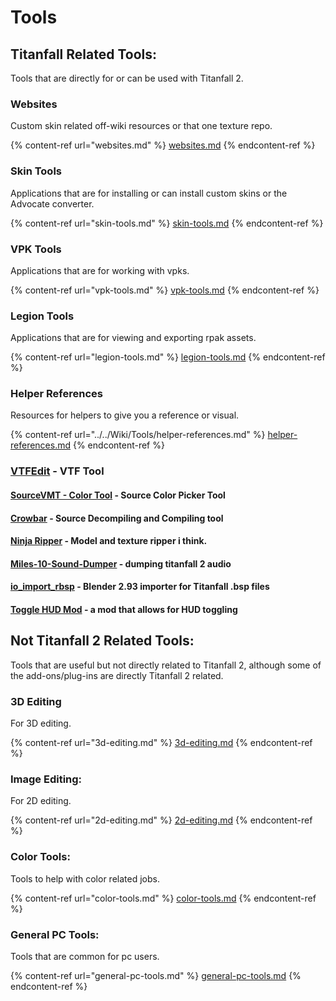 # Tools

## Titanfall Related Tools:

Tools that are directly for or can be used with Titanfall 2.

### Websites

Custom skin related off-wiki resources or that one texture repo.

{% content-ref url="websites.md" %}
[websites.md](websites.md)
{% endcontent-ref %}

### Skin Tools

Applications that are for installing or can install custom skins or the Advocate converter.

{% content-ref url="skin-tools.md" %}
[skin-tools.md](skin-tools.md)
{% endcontent-ref %}

### VPK Tools

Applications that are for working with vpks.

{% content-ref url="vpk-tools.md" %}
[vpk-tools.md](vpk-tools.md)
{% endcontent-ref %}

### Legion Tools

Applications that are for viewing and exporting rpak assets.

{% content-ref url="legion-tools.md" %}
[legion-tools.md](legion-tools.md)
{% endcontent-ref %}

### Helper References&#x20;

Resources for helpers to give you a reference or visual.

{% content-ref url="../../Wiki/Tools/helper-references.md" %}
[helper-references.md](../../Wiki/Tools/helper-references.md)
{% endcontent-ref %}

### [VTFEdit](https://github.com/Wanty5883/Titanfall2/blob/master/tools/vtfedit133.zip) - VTF Tool

#### [SourceVMT - Color Tool](https://dev.cra0kalo.com/?p=155) - Source Color Picker Tool

#### [Crowbar](https://steamcommunity.com/groups/CrowbarTool) - Source Decompiling and Compiling tool

#### [Ninja Ripper](https://cgig.ru/ninjaripper/) - Model and texture ripper i think.

#### [Miles-10-Sound-Dumper](https://github.com/LyxicaArchive/Miles-10-Sound-Dumper) - dumping titanfall 2 audio

#### [io\_import\_rbsp](https://github.com/snake-biscuits/io\_import\_rbsp) - Blender 2.93 importer for Titanfall .bsp files

#### [Toggle HUD Mod](https://www.moddb.com/games/titanfall-2/downloads/toggle-hud5) - a mod that allows for HUD toggling

## Not Titanfall 2 Related Tools:

Tools that are useful but not directly related to Titanfall 2, although some of the add-ons/plug-ins are directly Titanfall 2 related.

### 3D Editing

For 3D editing.

{% content-ref url="3d-editing.md" %}
[3d-editing.md](3d-editing.md)
{% endcontent-ref %}

### Image Editing:

For 2D editing.

{% content-ref url="2d-editing.md" %}
[2d-editing.md](2d-editing.md)
{% endcontent-ref %}

### Color Tools:

Tools to help with color related jobs.

{% content-ref url="color-tools.md" %}
[color-tools.md](color-tools.md)
{% endcontent-ref %}

### General PC Tools:

Tools that are common for pc users.

{% content-ref url="general-pc-tools.md" %}
[general-pc-tools.md](general-pc-tools.md)
{% endcontent-ref %}
